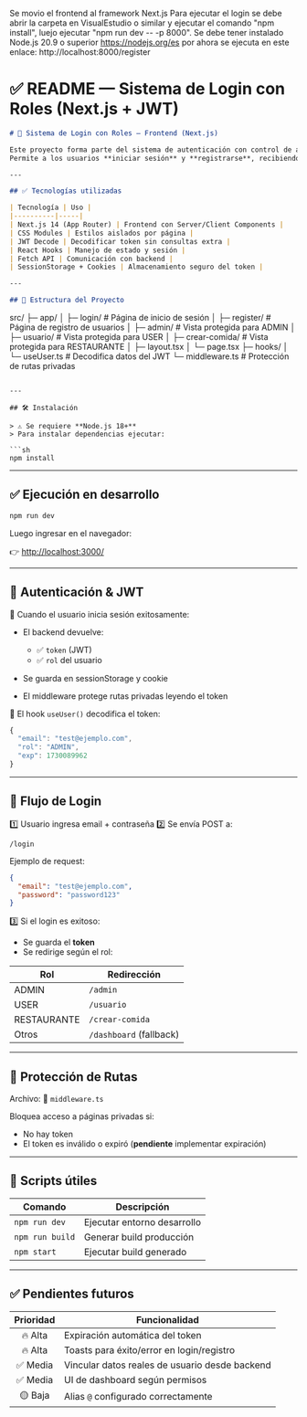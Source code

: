 Se movio el frontend al framework Next.js
Para ejecutar el login se debe abrir  la carpeta en VisualEstudio o similar y ejecutar el comando "npm install", luejo ejecutar "npm run dev -- -p 8000".
Se debe tener instalado Node.js 20.9 o superior https://nodejs.org/es
por ahora se ejecuta en este enlace: http://localhost:8000/register

# ✅ README — Sistema de Login con Roles (Next.js + JWT)

```md
# 🚀 Sistema de Login con Roles — Frontend (Next.js)

Este proyecto forma parte del sistema de autenticación con control de acceso basado en **roles**.  
Permite a los usuarios **iniciar sesión** y **registrarse**, recibiendo un **JWT** desde el backend para proteger rutas privadas dentro del sitio.

---

## ✅ Tecnologías utilizadas

| Tecnología | Uso |
|----------|-----|
| Next.js 14 (App Router) | Frontend con Server/Client Components |
| CSS Modules | Estilos aislados por página |
| JWT Decode | Decodificar token sin consultas extra |
| React Hooks | Manejo de estado y sesión |
| Fetch API | Comunicación con backend |
| SessionStorage + Cookies | Almacenamiento seguro del token |

---

## 📂 Estructura del Proyecto

```

src/
├─ app/
│   ├─ login/               # Página de inicio de sesión
│   ├─ register/            # Página de registro de usuarios
│   ├─ admin/               # Vista protegida para ADMIN
│   ├─ usuario/             # Vista protegida para USER
│   ├─ crear-comida/        # Vista protegida para RESTAURANTE
│   ├─ layout.tsx
│   └─ page.tsx
├─ hooks/
│   └─ useUser.ts           # Decodifica datos del JWT
└─ middleware.ts             # Protección de rutas privadas

````

---

## 🛠️ Instalación

> ⚠️ Se requiere **Node.js 18+**  
> Para instalar dependencias ejecutar:

```sh
npm install
````

---

## ✅ Ejecución en desarrollo

```sh
npm run dev
```

Luego ingresar en el navegador:

👉 [http://localhost:3000/](http://localhost:3000/)

---

## 🔐 Autenticación & JWT

📌 Cuando el usuario inicia sesión exitosamente:

* El backend devuelve:

  * ✅ `token` (JWT)
  * ✅ `rol` del usuario
* Se guarda en sessionStorage y cookie
* El middleware protege rutas privadas leyendo el token

📌 El hook `useUser()` decodifica el token:

```ts
{
  "email": "test@ejemplo.com",
  "rol": "ADMIN",
  "exp": 1730089962
}
```

---

## 🔁 Flujo de Login

1️⃣ Usuario ingresa email + contraseña
2️⃣ Se envía POST a:

```
/login
```

Ejemplo de request:

```json
{
  "email": "test@ejemplo.com",
  "password": "password123"
}
```

3️⃣ Si el login es exitoso:

* Se guarda el **token**
* Se redirige según el rol:

| Rol         | Redirección             |
| ----------- | ----------------------- |
| ADMIN       | `/admin`                |
| USER        | `/usuario`              |
| RESTAURANTE | `/crear-comida`         |
| Otros       | `/dashboard` (fallback) |

---

## 🛑 Protección de Rutas

Archivo:
📌 `middleware.ts`

Bloquea acceso a páginas privadas si:

* No hay token
* El token es inválido o expiró (**pendiente** implementar expiración)

---

## 🧱 Scripts útiles

| Comando         | Descripción                 |
| --------------- | --------------------------- |
| `npm run dev`   | Ejecutar entorno desarrollo |
| `npm run build` | Generar build producción    |
| `npm start`     | Ejecutar build generado     |

---

## ✅ Pendientes futuros

| Prioridad | Funcionalidad                                  |
| :-------: | ---------------------------------------------- |
|  🔥 Alta  | Expiración automática del token                |
|  🔥 Alta  | Toasts para éxito/error en login/registro      |
|  ✅ Media  | Vincular datos reales de usuario desde backend |
|  ✅ Media  | UI de dashboard según permisos                 |
|  🟡 Baja  | Alias `@` configurado correctamente            |




